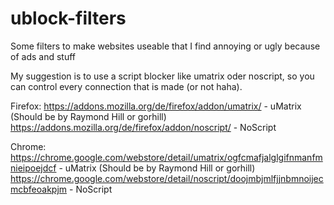 # ublock-filters
Some filters to make websites useable that I find annoying or ugly because of ads and stuff

My suggestion is to use a script blocker like umatrix oder noscript, 
so you can control every connection that is made (or not haha).

Firefox:
https://addons.mozilla.org/de/firefox/addon/umatrix/ - uMatrix (Should be by Raymond Hill or gorhill)
https://addons.mozilla.org/de/firefox/addon/noscript/ - NoScript

Chrome:
https://chrome.google.com/webstore/detail/umatrix/ogfcmafjalglgifnmanfmnieipoejdcf - uMatrix (Should be by Raymond Hill or gorhill)
https://chrome.google.com/webstore/detail/noscript/doojmbjmlfjjnbmnoijecmcbfeoakpjm - NoScript
